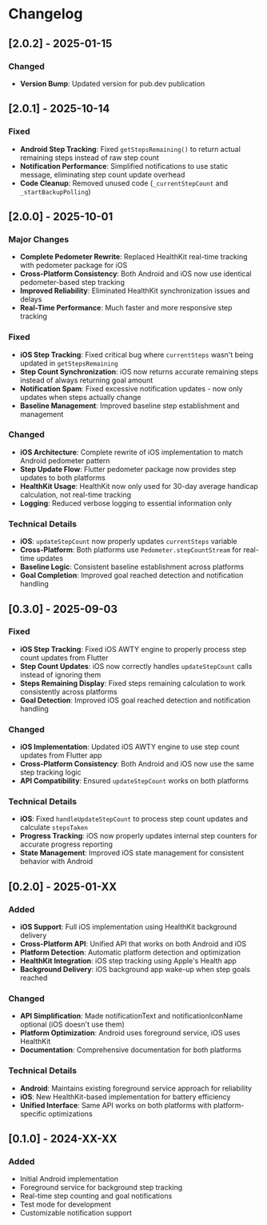 # Changelog

## [2.0.2] - 2025-01-15

### Changed
- **Version Bump**: Updated version for pub.dev publication

## [2.0.1] - 2025-10-14

### Fixed
- **Android Step Tracking**: Fixed `getStepsRemaining()` to return actual remaining steps instead of raw step count
- **Notification Performance**: Simplified notifications to use static message, eliminating step count update overhead
- **Code Cleanup**: Removed unused code (`_currentStepCount` and `_startBackupPolling`)

## [2.0.0] - 2025-10-01

### Major Changes
- **Complete Pedometer Rewrite**: Replaced HealthKit real-time tracking with pedometer package for iOS
- **Cross-Platform Consistency**: Both Android and iOS now use identical pedometer-based step tracking
- **Improved Reliability**: Eliminated HealthKit synchronization issues and delays
- **Real-Time Performance**: Much faster and more responsive step tracking

### Fixed
- **iOS Step Tracking**: Fixed critical bug where `currentSteps` wasn't being updated in `getStepsRemaining`
- **Step Count Synchronization**: iOS now returns accurate remaining steps instead of always returning goal amount
- **Notification Spam**: Fixed excessive notification updates - now only updates when steps actually change
- **Baseline Management**: Improved baseline step establishment and management

### Changed
- **iOS Architecture**: Complete rewrite of iOS implementation to match Android pedometer pattern
- **Step Update Flow**: Flutter pedometer package now provides step updates to both platforms
- **HealthKit Usage**: HealthKit now only used for 30-day average handicap calculation, not real-time tracking
- **Logging**: Reduced verbose logging to essential information only

### Technical Details
- **iOS**: `updateStepCount` now properly updates `currentSteps` variable
- **Cross-Platform**: Both platforms use `Pedometer.stepCountStream` for real-time updates
- **Baseline Logic**: Consistent baseline establishment across platforms
- **Goal Completion**: Improved goal reached detection and notification handling

## [0.3.0] - 2025-09-03

### Fixed
- **iOS Step Tracking**: Fixed iOS AWTY engine to properly process step count updates from Flutter
- **Step Count Updates**: iOS now correctly handles `updateStepCount` calls instead of ignoring them
- **Steps Remaining Display**: Fixed steps remaining calculation to work consistently across platforms
- **Goal Detection**: Improved iOS goal reached detection and notification handling

### Changed
- **iOS Implementation**: Updated iOS AWTY engine to use step count updates from Flutter app
- **Cross-Platform Consistency**: Both Android and iOS now use the same step tracking logic
- **API Compatibility**: Ensured `updateStepCount` works on both platforms

### Technical Details
- **iOS**: Fixed `handleUpdateStepCount` to process step count updates and calculate `stepsTaken`
- **Progress Tracking**: iOS now properly updates internal step counters for accurate progress reporting
- **State Management**: Improved iOS state management for consistent behavior with Android

## [0.2.0] - 2025-01-XX

### Added
- **iOS Support**: Full iOS implementation using HealthKit background delivery
- **Cross-Platform API**: Unified API that works on both Android and iOS
- **Platform Detection**: Automatic platform detection and optimization
- **HealthKit Integration**: iOS step tracking using Apple's Health app
- **Background Delivery**: iOS background app wake-up when step goals reached

### Changed
- **API Simplification**: Made notificationText and notificationIconName optional (iOS doesn't use them)
- **Platform Optimization**: Android uses foreground service, iOS uses HealthKit
- **Documentation**: Comprehensive documentation for both platforms

### Technical Details
- **Android**: Maintains existing foreground service approach for reliability
- **iOS**: New HealthKit-based implementation for battery efficiency
- **Unified Interface**: Same API works on both platforms with platform-specific optimizations

## [0.1.0] - 2024-XX-XX

### Added
- Initial Android implementation
- Foreground service for background step tracking
- Real-time step counting and goal notifications
- Test mode for development
- Customizable notification support
